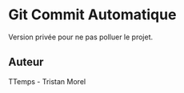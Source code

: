 # Git Commit Automatique

Version privée pour ne pas polluer le projet. 

## Auteur

TTemps - Tristan Morel

